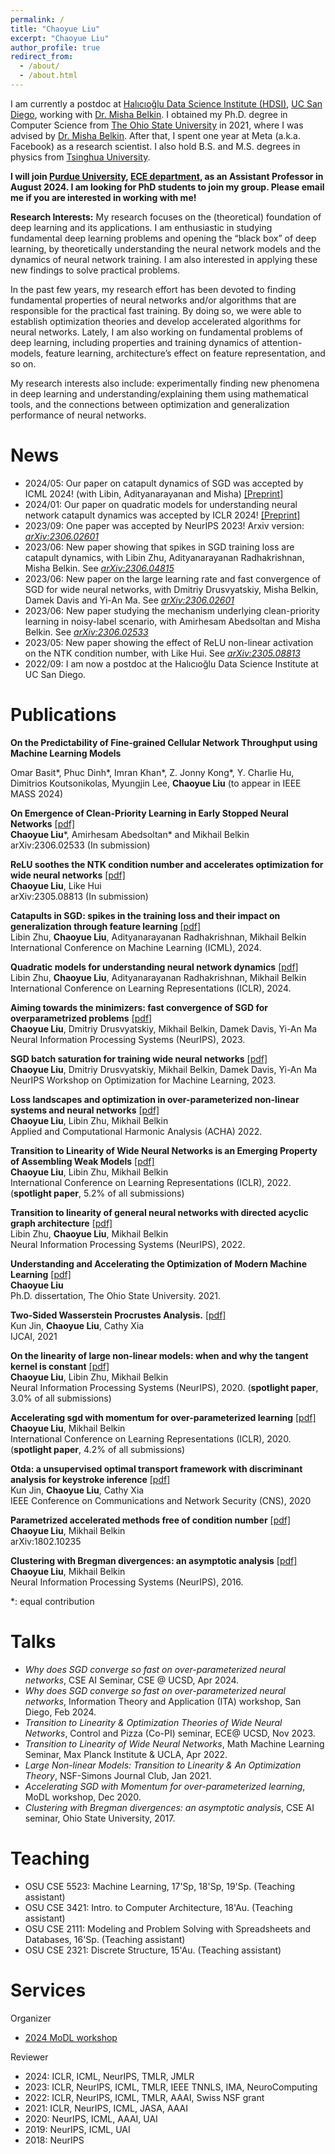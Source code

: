 ```yaml
---
permalink: /
title: "Chaoyue Liu"
excerpt: "Chaoyue Liu"
author_profile: true
redirect_from: 
  - /about/
  - /about.html
---
```


I am currently a postdoc at [Halıcıoğlu Data Science Institute (HDSI)](https://datascience.ucsd.edu/), [UC San Diego](https://ucsd.edu/), working with [Dr. Misha Belkin](http://misha.belkin-wang.org/). I obtained my Ph.D. degree in Computer Science from [The Ohio State University](https://www.osu.edu/) in 2021, where I was advised by [Dr. Misha Belkin](http://misha.belkin-wang.org/). After that, I spent one year at Meta (a.k.a. Facebook) as a research scientist. I also hold B.S. and M.S. degrees in physics from [Tsinghua University](https://www.tsinghua.edu.cn/en/).

**I will join [Purdue University](https://www.purdue.edu/), [ECE department](https://engineering.purdue.edu/ECE), as an Assistant Professor in August 2024. I am looking for PhD students to join my group. Please email me if you are interested in working with me!**

**Research Interests:** My research focuses on the (theoretical) foundation of deep learning and its applications. I am enthusiastic in studying fundamental deep learning problems and opening the “black box” of deep learning, by theoretically understanding the neural network models and the dynamics of neural network training. I am also interested in applying these new findings to solve practical problems. 

In the past few years, my research effort has been devoted to finding fundamental properties of neural networks and/or algorithms that are responsible for the practical fast training. By doing so, we were able to establish optimization theories and develop accelerated algorithms for neural networks. Lately, I am also working on fundamental problems of deep learning, including properties and training dynamics of attention-models, feature learning, architecture’s effect on feature representation, and so on.

My research interests also include: experimentally finding new phenomena in deep learning and understanding/explaining them using mathematical tools, and the connections between optimization and generalization performance of neural networks.




<a name="news"></a>

News
======
* 2024/05: Our paper on catapult dynamics of SGD was accepted by ICML 2024! (with Libin, Adityanarayanan and Misha)  [\[Preprint\]](https://arxiv.org/pdf/2306.04815.pdf)
* 2024/01: Our paper on quadratic models for understanding neural network catapult dynamics was accepted by ICLR 2024!  [\[Preprint\]](https://arxiv.org/pdf/2205.11787.pdf) 
* 2023/09: One paper was accepted by NeurIPS 2023! Arxiv version: [*arXiv:2306.02601*](https://arxiv.org/abs/2306.02601)
* 2023/06: New paper showing that spikes in SGD training loss are catapult dynamics, with Libin Zhu, Adityanarayanan Radhakrishnan, Misha Belkin. See [*arXiv:2306.04815*](https://arxiv.org/abs/2306.04815)
* 2023/06: New paper on the large learning rate and fast convergence of SGD for wide neural networks, with Dmitriy Drusvyatskiy, Misha Belkin, Damek Davis and Yi-An Ma. See [*arXiv:2306.02601*](https://arxiv.org/abs/2306.02601)
* 2023/06: New paper studying the mechanism underlying clean-priority learning in noisy-label scenario, with Amirhesam Abedsoltan and Misha Belkin. See [*arXiv:2306.02533*](https://arxiv.org/abs/2306.02533)
* 2023/05: New paper showing the effect of ReLU non-linear activation on the NTK condition number, with Like Hui. See [*arXiv:2305.08813*](https://arxiv.org/abs/2305.08813)
* 2022/09: I am now a postdoc at the Halıcıoğlu Data Science Institute at UC San Diego.

<a name="publications"></a>

Publications
======

**On the Predictability of Fine-grained Cellular Network Throughput using Machine Learning Models** 

Omar Basit\*, Phuc Dinh\*, Imran Khan\*, Z. Jonny Kong\*, Y. Charlie Hu, Dimitrios Koutsonikolas, Myungjin Lee, **Chaoyue Liu** (to appear in IEEE MASS 2024)

**On Emergence of Clean-Priority Learning in Early Stopped Neural Networks** [\[pdf\]](https://arxiv.org/pdf/2306.02533.pdf)   
**Chaoyue Liu**\*, Amirhesam Abedsoltan\* and Mikhail Belkin    
arXiv:2306.02533 (In submission)

**ReLU soothes the NTK condition number and accelerates optimization for wide neural networks** [\[pdf\]](https://arxiv.org/pdf/2305.08813.pdf)    
**Chaoyue Liu**, Like Hui    
arXiv:2305.08813 (In submission)

**Catapults in SGD: spikes in the training loss and their impact on generalization through feature learning** [\[pdf\]](https://arxiv.org/pdf/2306.04815.pdf)    
Libin Zhu, **Chaoyue Liu**, Adityanarayanan Radhakrishnan, Mikhail Belkin   
International Conference on Machine Learning (ICML), 2024.

**Quadratic models for understanding neural network dynamics** [\[pdf\]](https://arxiv.org/pdf/2205.11787.pdf)    
Libin Zhu, **Chaoyue Liu**, Adityanarayanan Radhakrishnan, Mikhail Belkin    
International Conference on Learning Representations (ICLR), 2024.

**Aiming towards the minimizers: fast convergence of SGD for overparametrized problems** [\[pdf\]](https://arxiv.org/pdf/2306.02601.pdf)     
**Chaoyue Liu**, Dmitriy Drusvyatskiy, Mikhail Belkin, Damek Davis, Yi-An Ma    
Neural Information Processing Systems (NeurIPS), 2023.

**SGD batch saturation for training wide neural networks** [\[pdf\]](https://openreview.net/pdf?id=EoJqVH7K96)   
**Chaoyue Liu**, Dmitriy Drusvyatskiy, Mikhail Belkin, Damek Davis, Yi-An Ma    
NeurIPS Workshop on Optimization for Machine Learning, 2023.

**Loss landscapes and optimization in over-parameterized non-linear systems and neural networks** [\[pdf\]](https://www.sciencedirect.com/science/article/abs/pii/S106352032100110X)   
**Chaoyue Liu**, Libin Zhu, Mikhail Belkin   
Applied and Computational Harmonic Analysis (ACHA) 2022.

**Transition to Linearity of Wide Neural Networks is an Emerging Property of Assembling Weak Models** [\[pdf\]](https://openreview.net/pdf?id=CyKHoKyvgnp)   
**Chaoyue Liu**, Libin Zhu, Mikhail Belkin   
International Conference on Learning Representations (ICLR), 2022. (**spotlight paper**, 5.2% of all submissions)

**Transition to linearity of general neural networks with directed acyclic graph architecture** [\[pdf\]](https://proceedings.neurips.cc/paper_files/paper/2022/file/23cf4f3fd33c2fb071fc40aee0ec2884-Paper-Conference.pdf)   
Libin Zhu, **Chaoyue Liu**, Mikhail Belkin   
Neural Information Processing Systems (NeurIPS), 2022.

**Understanding and Accelerating the Optimization of Modern Machine Learning** [\[pdf\]](https://www.proquest.com/openview/bfa1255b23af1efb8bac1f54997af8e4/1?pq-origsite=gscholar&cbl=18750&diss=y)    
**Chaoyue Liu**   
Ph.D. dissertation, The Ohio State University. 2021.

**Two-Sided Wasserstein Procrustes Analysis.** [\[pdf\]](https://www.ijcai.org/proceedings/2021/0484.pdf)   
Kun Jin, **Chaoyue Liu**, Cathy Xia   
IJCAI, 2021

**On the linearity of large non-linear models: when and why the tangent kernel is constant** [\[pdf\]](https://proceedings.neurips.cc/paper_files/paper/2020/file/b7ae8fecf15b8b6c3c69eceae636d203-Paper.pdf)    
**Chaoyue Liu**, Libin Zhu, Mikhail Belkin    
Neural Information Processing Systems (NeurIPS), 2020. (**spotlight paper**, 3.0% of all submissions)

**Accelerating sgd with momentum for over-parameterized learning** [\[pdf\]](https://openreview.net/pdf?id=r1gixp4FPH)   
**Chaoyue Liu**, Mikhail Belkin    
International Conference on Learning Representations (ICLR), 2020. (**spotlight paper**, 4.2% of all submissions)

**Otda: a unsupervised optimal transport framework with discriminant analysis for keystroke inference** [\[pdf\]](https://ieeexplore.ieee.org/abstract/document/9162258)    
Kun Jin, **Chaoyue Liu**, Cathy Xia    
IEEE Conference on Communications and Network Security (CNS), 2020

**Parametrized accelerated methods free of condition number** [\[pdf\]](https://arxiv.org/pdf/1802.10235.pdf)    
**Chaoyue Liu**, Mikhail Belkin   
arXiv:1802.10235

**Clustering with Bregman divergences: an asymptotic analysis** [\[pdf\]](https://proceedings.neurips.cc/paper_files/paper/2016/file/c4851e8e264415c4094e4e85b0baa7cc-Paper.pdf)   
**Chaoyue Liu**, Mikhail Belkin   
Neural Information Processing Systems (NeurIPS), 2016.

\*: equal contribution

<a name="talks"></a>

Talks
======
* *Why does SGD converge so fast on over-parameterized neural networks*, CSE AI Seminar, CSE @ UCSD, Apr 2024.
* *Why does SGD converge so fast on over-parameterized neural networks*, Information Theory and Application (ITA) workshop, San Diego, Feb 2024.
* *Transition to Linearity & Optimization Theories of Wide Neural Networks*, Control and Pizza (Co-PI) seminar, ECE@ UCSD, Nov 2023.
* *Transition to Linearity of Wide Neural Networks*, Math Machine Learning Seminar, Max Planck Institute & UCLA, Apr 2022.
* *Large Non-linear Models: Transition to Linearity & An Optimization Theory*, NSF-Simons Journal Club, Jan 2021.
* *Accelerating SGD with Momentum for over-parameterized learning*, MoDL workshop, Dec 2020.
* *Clustering with Bregman divergences: an asymptotic analysis*, CSE AI seminar, Ohio State University, 2017.

<a name="teaching"></a>

Teaching
======
* OSU CSE 5523: Machine Learning, 17'Sp, 18'Sp, 19'Sp. (Teaching assistant)
* OSU CSE 3421: Intro. to Computer Architecture, 18'Au. (Teaching assistant)
* OSU CSE 2111: Modeling and Problem Solving with Spreadsheets and Databases, 16'Sp. (Teaching assistant)
* OSU CSE 2321: Discrete Structure, 15'Au. (Teaching assistant)

<a name="services"></a>

Services
======
Organizer
* [2024 MoDL workshop](https://modl-meeting-2024.github.io/)

Reviewer
* 2024: ICLR, ICML, NeurIPS, TMLR, JMLR
* 2023: ICLR, NeurIPS, ICML, TMLR, IEEE TNNLS, IMA, NeuroComputing
* 2022: ICLR, NeurIPS, ICML, TMLR, AAAI, Swiss NSF grant
* 2021: ICLR, NeurIPS, ICML, JASA, AAAI
* 2020: NeurIPS, ICML, AAAI, UAI
* 2019: NeurIPS, ICML, UAI
* 2018: NeurIPS









